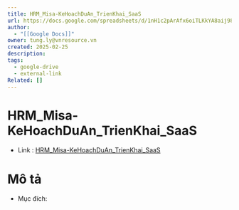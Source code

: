```yaml
---
title: HRM_Misa-KeHoachDuAn_TrienKhai_SaaS
url: https://docs.google.com/spreadsheets/d/1nH1c2pArAfx6oiTLKkYA8aij98iHeBF2dS6MslR2EwU/edit?gid=2027547186#gid=2027547186
author:
  - "[[Google Docs]]"
owner: tung.ly@vnresource.vn
created: 2025-02-25
description: 
tags:
  - google-drive
  - external-link
Related: []
---
```

# HRM_Misa-KeHoachDuAn_TrienKhai_SaaS
- Link :  [HRM_Misa-KeHoachDuAn_TrienKhai_SaaS](https://docs.google.com/spreadsheets/d/1nH1c2pArAfx6oiTLKkYA8aij98iHeBF2dS6MslR2EwU/edit?gid=2027547186#gid=2027547186)

# Mô tả 
- Mục đích:

